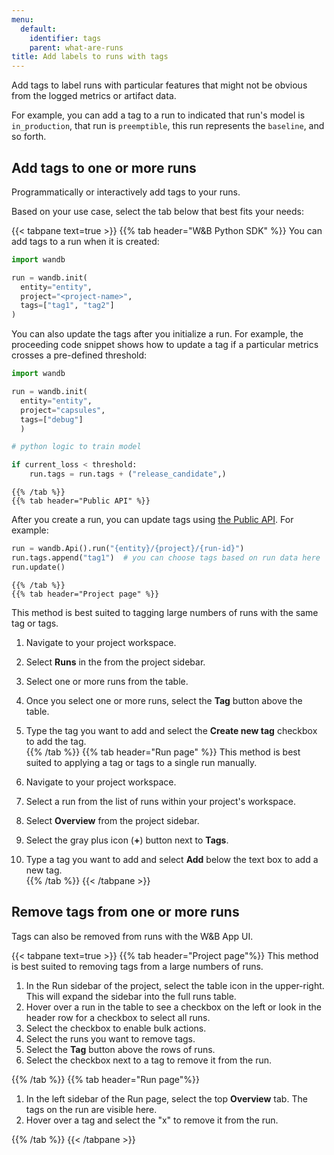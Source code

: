 ```yaml
---
menu:
  default:
    identifier: tags
    parent: what-are-runs
title: Add labels to runs with tags
---
```


Add tags to label runs with particular features that might not be obvious from the logged metrics or artifact data. 

For example, you can add a tag to a run to indicated that run's model is `in_production`, that run is `preemptible`, this run represents the `baseline`, and so forth.

## Add tags to one or more runs

Programmatically or interactively add tags to your runs.

Based on your use case, select the tab below that best fits your needs:

{{< tabpane text=true >}}
    {{% tab header="W&B Python SDK" %}}
You can add tags to a run when it is created: 

```python
import wandb

run = wandb.init(
  entity="entity",
  project="<project-name>",
  tags=["tag1", "tag2"]
)
```

You can also update the tags after you initialize a run. For example, the proceeding code snippet shows how to update a tag if a particular metrics crosses a pre-defined threshold:

```python
import wandb

run = wandb.init(
  entity="entity", 
  project="capsules", 
  tags=["debug"]
  )

# python logic to train model

if current_loss < threshold:
    run.tags = run.tags + ("release_candidate",)
```    
    {{% /tab %}}
    {{% tab header="Public API" %}}
After you create a run, you can update tags using [the Public API](../track/public-api-guide/). For example:

```python
run = wandb.Api().run("{entity}/{project}/{run-id}")
run.tags.append("tag1")  # you can choose tags based on run data here
run.update()
```    
    {{% /tab %}}
    {{% tab header="Project page" %}}
This method is best suited to tagging large numbers of runs with the same tag or tags.

1. Navigate to your project workspace.
2. Select **Runs** in the from the project sidebar.
3. Select one or more runs from the table.
4. Once you select one or more runs, select the **Tag** button above the table.
5. Type the tag you want to add and select the **Create new tag** checkbox to add the tag.    
    {{% /tab %}}
    {{% tab header="Run page" %}}
This method is best suited to applying a tag or tags to a single run manually.

1. Navigate to your project workspace.
2. Select a run from the list of runs within your project's workspace.
1. Select **Overview** from the project sidebar.
2. Select the gray plus icon (**+**) button next to **Tags**.
3. Type a tag you want to add and select **Add** below the text box to add a new tag.    
    {{% /tab %}}
{{< /tabpane >}}



## Remove tags from one or more runs

Tags can also be removed from runs with the W&B App UI.

{{< tabpane text=true >}}
{{% tab header="Project page"%}}
This method is best suited to removing tags from a large numbers of runs.

1. In the Run sidebar of the project, select the table icon in the upper-right. This will expand the sidebar into the full runs table.
2. Hover over a run in the table to see a checkbox on the left or look in the header row for a checkbox to select all runs.
3. Select the checkbox to enable bulk actions. 
4. Select the runs you want to remove tags.
5. Select the **Tag** button above the rows of runs.
6. Select the checkbox next to a tag to remove it from the run.

{{% /tab %}}
{{% tab header="Run page"%}}

1. In the left sidebar of the Run page, select the top **Overview** tab. The tags on the run are visible here.
2. Hover over a tag and select the "x" to remove it from the run.

{{% /tab %}}
{{< /tabpane >}}



